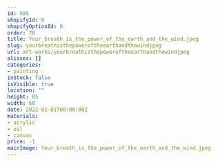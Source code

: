 ```yaml
---
id: 595
shopifyId: 0
shopifyOptionId: 0
order: 78
title: Your_breath_is_the_power_of_the_earth_and_the_wind.jpeg
slug: yourbreathisthepoweroftheearthandthewindjpeg
url: art-works/yourbreathisthepoweroftheearthandthewindjpeg
aliases: []
categories:
- painting
inStock: false
isVisible: true
location: ""
height: 85
width: 60
date: 2022-01-01T00:00:00Z
materials:
- acrylic
- oil
- canvas
price: -1
mainImage: Your_breath_is_the_power_of_the_earth_and_the_wind.jpeg
---
```

